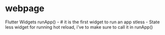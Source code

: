 # webpage

Flutter Widgets 
runApp() - # it is the first widget to run an app 
stless - State less widget for running hot reload, i've to make sure to call it in runApp()

